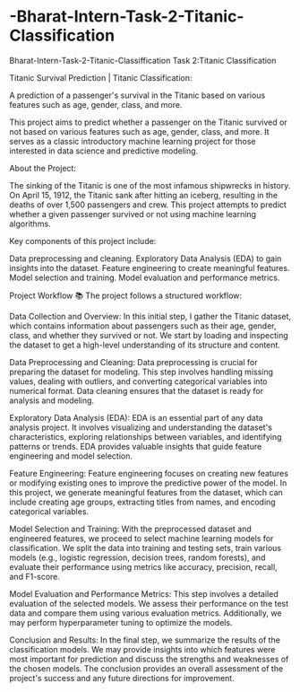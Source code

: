 # -Bharat-Intern-Task-2-Titanic-Classification

Bharat-Intern-Task-2-Titanic-Classiffication
Task 2:Titanic Classification

Titanic Survival Prediction | Titanic Classification:

A prediction of a passenger's survival in the Titanic based on various features such as age, gender, class, and more.

This project aims to predict whether a passenger on the Titanic survived or not based on various features such as age, gender, class, and more. It serves as a classic introductory machine learning project for those interested in data science and predictive modeling.

About the Project:

The sinking of the Titanic is one of the most infamous shipwrecks in history. On April 15, 1912, the Titanic sank after hitting an iceberg, resulting in the deaths of over 1,500 passengers and crew. This project attempts to predict whether a given passenger survived or not using machine learning algorithms.

Key components of this project include:

Data preprocessing and cleaning. Exploratory Data Analysis (EDA) to gain insights into the dataset. Feature engineering to create meaningful features. Model selection and training. Model evaluation and performance metrics.

Project Workflow 📚 The project follows a structured workflow:

Data Collection and Overview: In this initial step, I gather the Titanic dataset, which contains information about passengers such as their age, gender, class, and whether they survived or not. We start by loading and inspecting the dataset to get a high-level understanding of its structure and content.

Data Preprocessing and Cleaning: Data preprocessing is crucial for preparing the dataset for modeling. This step involves handling missing values, dealing with outliers, and converting categorical variables into numerical format. Data cleaning ensures that the dataset is ready for analysis and modeling.

Exploratory Data Analysis (EDA): EDA is an essential part of any data analysis project. It involves visualizing and understanding the dataset's characteristics, exploring relationships between variables, and identifying patterns or trends. EDA provides valuable insights that guide feature engineering and model selection.

Feature Engineering: Feature engineering focuses on creating new features or modifying existing ones to improve the predictive power of the model. In this project, we generate meaningful features from the dataset, which can include creating age groups, extracting titles from names, and encoding categorical variables.

Model Selection and Training: With the preprocessed dataset and engineered features, we proceed to select machine learning models for classification. We split the data into training and testing sets, train various models (e.g., logistic regression, decision trees, random forests), and evaluate their performance using metrics like accuracy, precision, recall, and F1-score.

Model Evaluation and Performance Metrics: This step involves a detailed evaluation of the selected models. We assess their performance on the test data and compare them using various evaluation metrics. Additionally, we may perform hyperparameter tuning to optimize the models.

Conclusion and Results: In the final step, we summarize the results of the classification models. We may provide insights into which features were most important for prediction and discuss the strengths and weaknesses of the chosen models. The conclusion provides an overall assessment of the project's success and any future directions for improvement.
